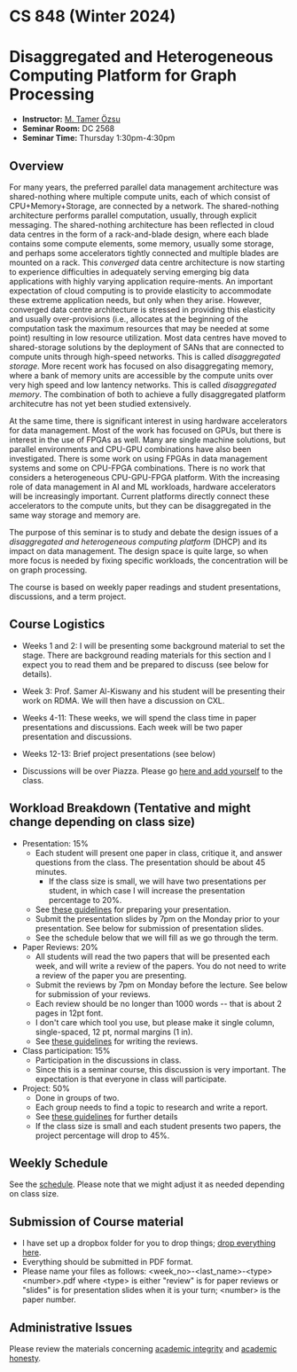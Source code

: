 # CS 848 (Winter 2024)
# Disaggregated and Heterogeneous Computing Platform for Graph Processing

+ **Instructor:** [M. Tamer Özsu](https://cs.uwaterloo.ca/~tozsu/)
+ **Seminar Room:** DC 2568
+ **Seminar Time:** Thursday 1:30pm-4:30pm

## Overview
For many years, the preferred parallel data management architecture was shared-nothing where multiple compute units, each of which consist of CPU+Memory+Storage, are connected by a network. The shared-nothing architecture performs parallel computation, usually, through explicit messaging. The shared-nothing architecture has been reflected in cloud data centres in the form of a rack-and-blade design, where each blade contains some compute elements, some memory, usually some storage, and perhaps some accelerators tightly connected and multiple blades are mounted on a rack. This _converged_ data centre architecture is now starting to experience difficulties in adequately serving emerging big data applications with highly varying application require-ments. An important expectation of cloud computing is to provide elasticity to accommodate these extreme application needs, but only when they arise. However,  converged data centre architecture is stressed in providing this elasticity and usually over-provisions (i.e., allocates at the beginning of the computation task the maximum resources that may be needed at some point) resulting in low resource utilization. Most data centres have moved to shared-storage solutions by the deployment of SANs that are connected to compute units through high-speed networks. This is called _disaggregated storage_. More recent work has focused on also disaggregating memory, where a bank of memory units are accessible by the compute units over very high speed and low lantency networks. This is called _disaggregated memory_. The combination of both to achieve a fully disaggregated platform architecutre has not yet been studied extensively.

At the same time, there is significant interest in using hardware accelerators for data management. Most of the work has focused on GPUs, but there is interest in the use of FPGAs as well. Many are single machine solutions, but parallel environments and CPU-GPU combinations have also been investigated. There is some work on using FPGAs in data management systems and some on CPU-FPGA combinations. There is no work that considers a heterogeneous CPU-GPU-FPGA platform.  With the increasing role of data management in AI and ML workloads, hardware accelerators will be increasingly important. Current platforms directly connect these accelerators to the compute units, but they can be disaggregated in the same way storage and memory are. 

The purpose of this seminar is to study and debate the design issues of a _disaggregated and heterogeneous computing platform_ (DHCP) and its impact on data management. The design space is quite large, so when more focus is needed by fixing specific workloads, the concentration will be on graph processing.

The course is based on weekly paper readings and student presentations, discussions, and a term project. 

## Course Logistics

+ Weeks 1 and 2: I will be presenting some background material to set the stage. There are background reading materials for this section and I expect you to read them and be prepared to discuss (see below for details).

+ Week 3: Prof. Samer Al-Kiswany and his student will be presenting their work on RDMA. We will then have a discussion on CXL.

+ Weeks 4-11: These weeks, we will spend the class time in paper presentations and discussions. Each week will be two paper presentation and discussions.

+ Weeks 12-13: Brief project presentations (see below)

+ Discussions will be over Piazza. Please go [here and add yourself](https://piazza.com/uwaterloo.ca/winter2024/cs848) to the class.


## Workload Breakdown (Tentative and might change depending on class size)
+ Presentation: 15%
    + Each student will present one paper in class, critique it, and answer questions from the class. The presentation should be about 45 minutes.
        + If the class size is small, we will have two presentations per student, in which case I will increase the presentation percentage to 20%.
    + See [these guidelines](Presentation.md) for preparing your presentation.
    + Submit the presentation slides by 7pm on the Monday prior to your presentation. See below for submission of presentation slides.
    + See the schedule below that we will fill as we go through the term.
+ Paper Reviews: 20%
    + All students will read the two papers that will be presented each week, and will write a review of the papers. You do not need to write a review of the paper you are presenting.
    + Submit the reviews by 7pm on Monday before the lecture. See below for submission of your reviews.
    + Each review should be no longer than 1000 words -- that is about 2 pages in 12pt font.
    + I don't care which tool you use, but please make it single column, single-spaced, 12 pt, normal margins (1 in).
    + See [these guidelines](Reviews.md) for writing the reviews.
+ Class participation: 15%
    + Participation in the discussions in class.
    + Since this is a seminar course, this discussion is very important. The expectation is that everyone in class will participate.
+ Project: 50%
    + Done in groups of two.
    + Each group needs to find a topic to research and write a report.
    + See [these guidelines](Project.md) for further details
    + If the class size is small and each student presents two papers, the project percentage will drop to 45%.


## Weekly Schedule
See the [schedule](Schedule.md). Please note that we might adjust it as needed depending on class size.

## Submission of Course material
* I have set up a dropbox folder for you to drop things; [drop everything here](https://www.dropbox.com/request/qHrYhkK8ZwiTbbPCMUiH).
* Everything should be submitted in PDF format.
* Please name your files as follows: &lt;week_no&gt;-&lt;last_name&gt;-&lt;type&gt;&lt;number&gt;.pdf where &lt;type&gt; is either "review" is for paper reviews or "slides" is for presentation slides when it is your turn; &lt;number&gt; is the paper number.

## Administrative Issues 

Please review the materials concerning [academic integrity](https://uwaterloo.ca/library/research-supports/academic-integrity/graduate-academic-integrity-module) and [academic honesty](https://uwaterloo.ca/academic-integrity/integrity-students).


